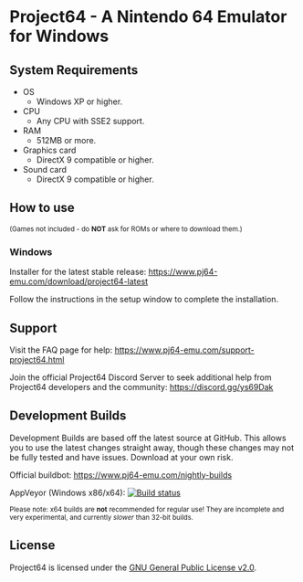 # Project64 - A Nintendo 64 Emulator for Windows

## System Requirements

* OS
    * Windows XP or higher.
* CPU
    * Any CPU with SSE2 support.
* RAM
    * 512MB or more.
* Graphics card
    * DirectX 9 compatible or higher.
* Sound card
    * DirectX 9 compatible or higher.

## How to use

<sub>(Games not included - do **NOT** ask for ROMs or where to download them.)</sub>

### Windows

Installer for the latest stable release: https://www.pj64-emu.com/download/project64-latest

Follow the instructions in the setup window to complete the installation.

## Support

Visit the FAQ page for help: https://www.pj64-emu.com/support-project64.html

Join the official Project64 Discord Server to seek additional help from Project64 developers and the community: https://discord.gg/ys69Dak

## Development Builds

Development Builds are based off the latest source at GitHub. This allows you to use the latest changes straight away, though these changes may not be fully tested and have issues. Download at your own risk.

Official buildbot: https://www.pj64-emu.com/nightly-builds

AppVeyor (Windows x86/x64): [![Build status](https://ci.appveyor.com/api/projects/status/sbtwyhaexslyhgx3?svg=true
)](https://ci.appveyor.com/project/project64/project64/branch/master)

<sub>Please note: x64 builds are **not** recommended for regular use! They are incomplete and very experimental, and currently _slower_ than 32-bit builds.</sub>

## License

Project64 is licensed under the
[GNU General Public License v2.0](https://www.gnu.org/licenses/old-licenses/gpl-2.0.en.html).
